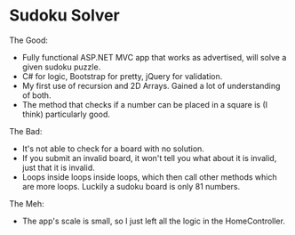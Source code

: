 # Sudoku Solver

The Good:
- Fully functional ASP.NET MVC app that works as advertised, will solve a given sudoku puzzle.
- C# for logic, Bootstrap for pretty, jQuery for validation.
- My first use of recursion and 2D Arrays. Gained a lot of understanding of both.
- The method that checks if a number can be placed in a square is (I think) particularly good.

The Bad:
- It's not able to check for a board with no solution.
- If you submit an invalid board, it won't tell you what about it is invalid, just that it is invalid.
- Loops inside loops inside loops, which then call other methods which are more loops. Luckily a sudoku board is only 81 numbers.

The Meh:
- The app's scale is small, so I just left all the logic in the HomeController.
